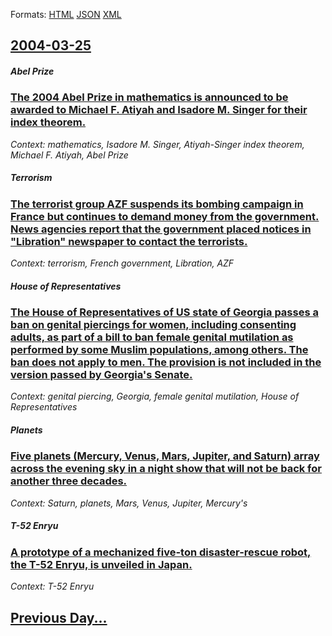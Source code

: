 
Formats: [HTML](2004/03/25/index.html)  [JSON](2004/03/25/index.json)  [XML](2004/03/25/index.xml)  

## [2004-03-25](/news/2004/03/25/index.md)

##### Abel Prize
### [ The 2004 Abel Prize in mathematics is announced to be awarded to Michael F. Atiyah and Isadore M. Singer for their index theorem. ](/news/2004/03/25/the-2004-abel-prize-in-mathematics-is-announced-to-be-awarded-to-michael-f-atiyah-and-isadore-m-singer-for-their-index-theorem.md)
_Context: mathematics, Isadore M. Singer, Atiyah-Singer index theorem, Michael F. Atiyah, Abel Prize_

##### Terrorism
### [ The terrorist group AZF suspends its bombing campaign in France but continues to demand money from the government. News agencies report that the government placed notices in "Libration" newspaper to contact the terrorists. ](/news/2004/03/25/the-terrorist-group-azf-suspends-its-bombing-campaign-in-france-but-continues-to-demand-money-from-the-government-news-agencies-report-tha.md)
_Context: terrorism, French government, Libration, AZF_

##### House of Representatives
### [ The House of Representatives of US state of Georgia passes a ban on genital piercings for women, including consenting adults, as part of a bill to ban female genital mutilation as performed by some Muslim populations, among others. The ban does not apply to men. The provision is not included in the version passed by Georgia's Senate. ](/news/2004/03/25/the-house-of-representatives-of-us-state-of-georgia-passes-a-ban-on-genital-piercings-for-women-including-consenting-adults-as-part-of-a.md)
_Context: genital piercing, Georgia, female genital mutilation, House of Representatives_

##### Planets
### [ Five planets (Mercury, Venus, Mars, Jupiter, and Saturn) array across the evening sky in a night show that will not be back for another three decades. ](/news/2004/03/25/five-planets-mercury-venus-mars-jupiter-and-saturn-array-across-the-evening-sky-in-a-night-show-that-will-not-be-back-for-another-thr.md)
_Context: Saturn, planets, Mars, Venus, Jupiter, Mercury's_

##### T-52 Enryu
### [ A prototype of a mechanized five-ton disaster-rescue robot, the T-52 Enryu, is unveiled in Japan. ](/news/2004/03/25/a-prototype-of-a-mechanized-five-ton-disaster-rescue-robot-the-t-52-enryu-is-unveiled-in-japan.md)
_Context: T-52 Enryu_

## [Previous Day...](/news/2004/03/24/index.md)

